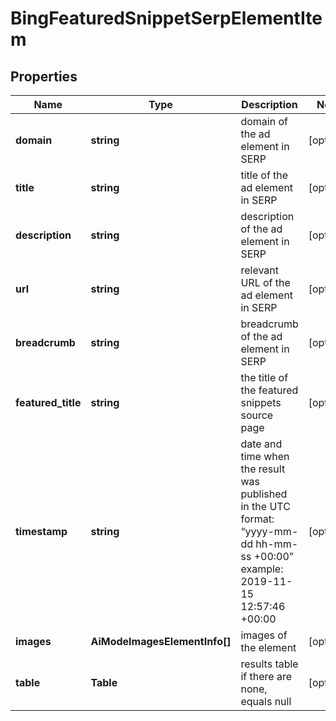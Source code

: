 # BingFeaturedSnippetSerpElementItem

## Properties

| Name | Type | Description | Notes |
|------------ | ------------- | ------------- | -------------|
**domain** | **string** | domain of the ad element in SERP |[optional]|
**title** | **string** | title of the ad element in SERP |[optional]|
**description** | **string** | description of the ad element in SERP |[optional]|
**url** | **string** | relevant URL of the ad element in SERP |[optional]|
**breadcrumb** | **string** | breadcrumb of the ad element in SERP |[optional]|
**featured_title** | **string** | the title of the featured snippets source page |[optional]|
**timestamp** | **string** | date and time when the result was published<br>in the UTC format: “yyyy-mm-dd hh-mm-ss +00:00”<br>example:<br>2019-11-15 12:57:46 +00:00 |[optional]|
**images** | **AiModeImagesElementInfo[]** | images of the element |[optional]|
**table** | **Table** | results table<br>if there are none, equals null |[optional]|